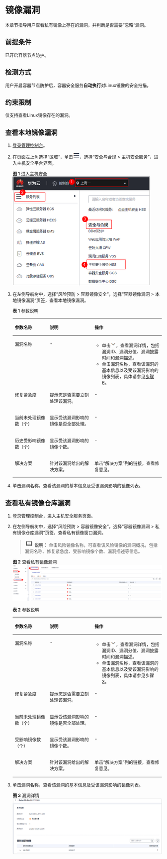 # 镜像漏洞<a name="hss_01_0305"></a>

本章节指导用户查看私有镜像上存在的漏洞，并判断是否需要“忽略“漏洞。

## 前提条件<a name="section1071994843613"></a>

已开启容器节点防护。

## 检测方式<a name="section49381212143512"></a>

用户开启容器节点防护后，容器安全服务**自动执行**对Linux镜像的安全扫描。

## 约束限制<a name="section114261122184518"></a>

仅支持查看Linux镜像存在的漏洞。

## 查看本地镜像漏洞<a name="section29801736928"></a>

1.  [登录管理控制台](https://console.huaweicloud.com/?locale=zh-cn)。
2.  在页面左上角选择“区域“，单击![](figures/zh-cn_image_0000001517317834.png)，选择“安全与合规 \> 主机安全服务”，进入主机安全平台界面。

    **图 1**  进入主机安全<a name="hss_01_0234_fig1855613765114"></a>  
    ![](figures/进入主机安全.png "进入主机安全")

3.  在左侧导航树中，选择“风险预防  \>  容器镜像安全“，选择“容器镜像漏洞  \>  本地镜像漏洞“页签，查看本地镜像漏洞。

    **表 1**  参数说明

    <a name="table1658111146287"></a>
    <table><thead align="left"><tr id="row1458118148289"><th class="cellrowborder" valign="top" width="23.392339233923394%" id="mcps1.2.4.1.1"><p id="p158116147283"><a name="p158116147283"></a><a name="p158116147283"></a>参数名称</p>
    </th>
    <th class="cellrowborder" valign="top" width="30.073007300730076%" id="mcps1.2.4.1.2"><p id="p16581171482812"><a name="p16581171482812"></a><a name="p16581171482812"></a>说明</p>
    </th>
    <th class="cellrowborder" valign="top" width="46.53465346534653%" id="mcps1.2.4.1.3"><p id="p958161492814"><a name="p958161492814"></a><a name="p958161492814"></a>操作</p>
    </th>
    </tr>
    </thead>
    <tbody><tr id="row1758101432810"><td class="cellrowborder" valign="top" width="23.392339233923394%" headers="mcps1.2.4.1.1 "><p id="p18581314112811"><a name="p18581314112811"></a><a name="p18581314112811"></a>漏洞名称</p>
    </td>
    <td class="cellrowborder" valign="top" width="30.073007300730076%" headers="mcps1.2.4.1.2 "><p id="p11581141419285"><a name="p11581141419285"></a><a name="p11581141419285"></a>-</p>
    </td>
    <td class="cellrowborder" valign="top" width="46.53465346534653%" headers="mcps1.2.4.1.3 "><a name="ul4581161419289"></a><a name="ul4581161419289"></a><ul id="ul4581161419289"><li>单击<a name="image1758111145284"></a><a name="image1758111145284"></a><span><img id="image1758111145284" src="figures/Snap45.png"></span>，查看漏洞详情，包括漏洞ID、漏洞分值、漏洞披露时间和漏洞描述。</li><li>单击漏洞名称，查看该漏洞的基本信息以及受该漏洞影响的镜像列表，具体请参见<a href="#li1997814419471">步骤6</a>。</li></ul>
    </td>
    </tr>
    <tr id="row458111418284"><td class="cellrowborder" valign="top" width="23.392339233923394%" headers="mcps1.2.4.1.1 "><p id="p558117142286"><a name="p558117142286"></a><a name="p558117142286"></a>修复紧急度</p>
    </td>
    <td class="cellrowborder" valign="top" width="30.073007300730076%" headers="mcps1.2.4.1.2 "><p id="p1458141432818"><a name="p1458141432818"></a><a name="p1458141432818"></a>提示您是否需要立刻处理该漏洞。</p>
    </td>
    <td class="cellrowborder" valign="top" width="46.53465346534653%" headers="mcps1.2.4.1.3 "><p id="p19582114102818"><a name="p19582114102818"></a><a name="p19582114102818"></a>-</p>
    </td>
    </tr>
    <tr id="row12582714192810"><td class="cellrowborder" valign="top" width="23.392339233923394%" headers="mcps1.2.4.1.1 "><p id="p658251417288"><a name="p658251417288"></a><a name="p658251417288"></a>当前未处理镜像数（个）</p>
    </td>
    <td class="cellrowborder" valign="top" width="30.073007300730076%" headers="mcps1.2.4.1.2 "><p id="p7582181413286"><a name="p7582181413286"></a><a name="p7582181413286"></a>显示受该漏洞影响的镜像是否全部处理。</p>
    </td>
    <td class="cellrowborder" valign="top" width="46.53465346534653%" headers="mcps1.2.4.1.3 "><p id="p8582114132820"><a name="p8582114132820"></a><a name="p8582114132820"></a>-</p>
    </td>
    </tr>
    <tr id="row8582151412289"><td class="cellrowborder" valign="top" width="23.392339233923394%" headers="mcps1.2.4.1.1 "><p id="p5582314142820"><a name="p5582314142820"></a><a name="p5582314142820"></a>历史受影响镜像数（个）</p>
    </td>
    <td class="cellrowborder" valign="top" width="30.073007300730076%" headers="mcps1.2.4.1.2 "><p id="p185821214102819"><a name="p185821214102819"></a><a name="p185821214102819"></a>显示受该漏洞影响的镜像个数。</p>
    </td>
    <td class="cellrowborder" valign="top" width="46.53465346534653%" headers="mcps1.2.4.1.3 "><p id="p195821514142820"><a name="p195821514142820"></a><a name="p195821514142820"></a>-</p>
    </td>
    </tr>
    <tr id="row65821614112815"><td class="cellrowborder" valign="top" width="23.392339233923394%" headers="mcps1.2.4.1.1 "><p id="p19582201462816"><a name="p19582201462816"></a><a name="p19582201462816"></a>解决方案</p>
    </td>
    <td class="cellrowborder" valign="top" width="30.073007300730076%" headers="mcps1.2.4.1.2 "><p id="p958218142285"><a name="p958218142285"></a><a name="p958218142285"></a>针对该漏洞给出的解决方案。</p>
    </td>
    <td class="cellrowborder" valign="top" width="46.53465346534653%" headers="mcps1.2.4.1.3 "><p id="p1558219147281"><a name="p1558219147281"></a><a name="p1558219147281"></a>单击<span class="parmname" id="parmname15431400119"><a name="parmname15431400119"></a><a name="parmname15431400119"></a>“解决方案”</span>列的链接，查看修复意见。</p>
    </td>
    </tr>
    </tbody>
    </table>

4.  <a name="li1997814419471"></a>单击漏洞名称，查看该漏洞的基本信息及受该漏洞影响的镜像列表。

## 查看私有镜像仓库漏洞<a name="section1476163992514"></a>

1.  登录管理控制台，进入主机安全服务页面。
2.  在左侧导航树中，选择“风险预防  \>  容器镜像安全“，选择“容器镜像漏洞  \>  私有镜像仓库漏洞“页签，查看私有镜像窗口漏洞。

    >![](public_sys-resources/icon-note.gif) **说明：** 
    >单击风险镜像名称，可查看该风险镜像的漏洞概况，包括漏洞名称、修复紧急度、受影响镜像个数、漏洞描述等信息。

    **图 2**  查看私有镜像漏洞<a name="fig12182175165812"></a>  
    ![](figures/查看私有镜像漏洞.png "查看私有镜像漏洞")

    **表 2**  参数说明

    <a name="table127621539132513"></a>
    <table><thead align="left"><tr id="row147621398255"><th class="cellrowborder" valign="top" width="23.392339233923394%" id="mcps1.2.4.1.1"><p id="p876243910256"><a name="p876243910256"></a><a name="p876243910256"></a>参数名称</p>
    </th>
    <th class="cellrowborder" valign="top" width="30.073007300730076%" id="mcps1.2.4.1.2"><p id="p1576363912258"><a name="p1576363912258"></a><a name="p1576363912258"></a>说明</p>
    </th>
    <th class="cellrowborder" valign="top" width="46.53465346534653%" id="mcps1.2.4.1.3"><p id="p17763539112510"><a name="p17763539112510"></a><a name="p17763539112510"></a>操作</p>
    </th>
    </tr>
    </thead>
    <tbody><tr id="row1676319392251"><td class="cellrowborder" valign="top" width="23.392339233923394%" headers="mcps1.2.4.1.1 "><p id="p1776311392254"><a name="p1776311392254"></a><a name="p1776311392254"></a>漏洞名称</p>
    </td>
    <td class="cellrowborder" valign="top" width="30.073007300730076%" headers="mcps1.2.4.1.2 "><p id="p7763193992520"><a name="p7763193992520"></a><a name="p7763193992520"></a>-</p>
    </td>
    <td class="cellrowborder" valign="top" width="46.53465346534653%" headers="mcps1.2.4.1.3 "><a name="ul19763339142517"></a><a name="ul19763339142517"></a><ul id="ul19763339142517"><li>单击<a name="image127631639122511"></a><a name="image127631639122511"></a><span><img id="image127631639122511" src="figures/Snap45-8.png"></span>，查看漏洞详情，包括漏洞ID、漏洞分值、漏洞披露时间和漏洞描述。</li><li>单击漏洞名称，查看该漏洞的基本信息以及受该漏洞影响的镜像列表，具体请参见步骤<a href="#li197631039152513">3</a>。</li></ul>
    </td>
    </tr>
    <tr id="row17638394257"><td class="cellrowborder" valign="top" width="23.392339233923394%" headers="mcps1.2.4.1.1 "><p id="p976373992517"><a name="p976373992517"></a><a name="p976373992517"></a>修复紧急度</p>
    </td>
    <td class="cellrowborder" valign="top" width="30.073007300730076%" headers="mcps1.2.4.1.2 "><p id="p14763939172519"><a name="p14763939172519"></a><a name="p14763939172519"></a>提示您是否需要立刻处理该漏洞。</p>
    </td>
    <td class="cellrowborder" valign="top" width="46.53465346534653%" headers="mcps1.2.4.1.3 "><p id="p2076316395256"><a name="p2076316395256"></a><a name="p2076316395256"></a>-</p>
    </td>
    </tr>
    <tr id="row876312396257"><td class="cellrowborder" valign="top" width="23.392339233923394%" headers="mcps1.2.4.1.1 "><p id="p15763203912252"><a name="p15763203912252"></a><a name="p15763203912252"></a>当前未处理镜像数（个）</p>
    </td>
    <td class="cellrowborder" valign="top" width="30.073007300730076%" headers="mcps1.2.4.1.2 "><p id="p1276383952520"><a name="p1276383952520"></a><a name="p1276383952520"></a>显示受该漏洞影响的镜像是否全部处理。</p>
    </td>
    <td class="cellrowborder" valign="top" width="46.53465346534653%" headers="mcps1.2.4.1.3 "><p id="p1276303910258"><a name="p1276303910258"></a><a name="p1276303910258"></a>-</p>
    </td>
    </tr>
    <tr id="row8763173916257"><td class="cellrowborder" valign="top" width="23.392339233923394%" headers="mcps1.2.4.1.1 "><p id="p7763439182519"><a name="p7763439182519"></a><a name="p7763439182519"></a>受影响镜像数（个）</p>
    </td>
    <td class="cellrowborder" valign="top" width="30.073007300730076%" headers="mcps1.2.4.1.2 "><p id="p276323919255"><a name="p276323919255"></a><a name="p276323919255"></a>显示受该漏洞影响的镜像个数。</p>
    </td>
    <td class="cellrowborder" valign="top" width="46.53465346534653%" headers="mcps1.2.4.1.3 "><p id="p1576303982515"><a name="p1576303982515"></a><a name="p1576303982515"></a>-</p>
    </td>
    </tr>
    <tr id="row876343952516"><td class="cellrowborder" valign="top" width="23.392339233923394%" headers="mcps1.2.4.1.1 "><p id="p167631839162518"><a name="p167631839162518"></a><a name="p167631839162518"></a>解决方案</p>
    </td>
    <td class="cellrowborder" valign="top" width="30.073007300730076%" headers="mcps1.2.4.1.2 "><p id="p07633392254"><a name="p07633392254"></a><a name="p07633392254"></a>针对该漏洞给出的解决方案。</p>
    </td>
    <td class="cellrowborder" valign="top" width="46.53465346534653%" headers="mcps1.2.4.1.3 "><p id="p1476393982517"><a name="p1476393982517"></a><a name="p1476393982517"></a>单击<span class="parmname" id="parmname176315397259"><a name="parmname176315397259"></a><a name="parmname176315397259"></a>“解决方案”</span>列的链接，查看修复意见。</p>
    </td>
    </tr>
    </tbody>
    </table>

3.  <a name="li197631039152513"></a>单击漏洞名称，查看该漏洞的基本信息及受该漏洞影响的镜像列表。

    **图 3**  漏洞详情<a name="fig19763339152516"></a>  
    ![](figures/漏洞详情.png "漏洞详情")

